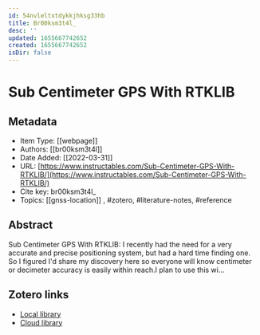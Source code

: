 ```yaml
---
id: 54nvleltxtdykkjhksg33hb
title: Br00ksm3t4l_
desc: ''
updated: 1655667742652
created: 1655667742652
isDir: false
---
```

# Sub Centimeter GPS With RTKLIB

## Metadata

* Item Type: [[webpage]]
* Authors: [[br00ksm3t4l]]
* Date Added: [[2022-03-31]]
* URL: [https://www.instructables.com/Sub-Centimeter-GPS-With-RTKLIB/](https://www.instructables.com/Sub-Centimeter-GPS-With-RTKLIB/)
* Cite key: br00ksm3t4l_
* Topics: [[gnss-location]]
, #zotero, #literature-notes, #reference

## Abstract

Sub Centimeter GPS With RTKLIB: I recently had the need for a very accurate and precise positioning system, but had a hard time finding one. So I figured I'd share my discovery here so everyone will know centimeter or decimeter accuracy is easily within reach.I plan to use this wi…


##  Zotero links
* [Local library](zotero://select/items/3_98VFP95B)
* [Cloud library](http://zotero.org/groups/4613367/items/98VFP95B)

